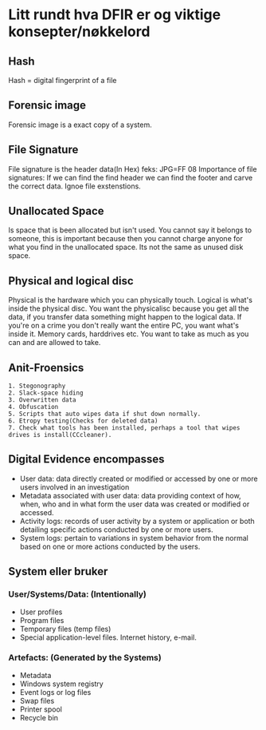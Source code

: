 # Litt rundt hva DFIR er og viktige konsepter/nøkkelord

## Hash
Hash = digital fingerprint of a file

## Forensic image
Forensic image is a exact copy of a system.

## File Signature
File signature is the header data(In Hex) feks: JPG=FF 08
Importance of file signatures: If we can find the find header we can find the
footer and carve the correct data. Ignoe file exstenstions.

## Unallocated Space
Is space that is been allocated but isn't used. You cannot say it belongs to someone, this is important because then you cannot charge anyone for what you find in the unallocated space. Its not the same as unused disk space.

## Physical and logical disc
Physical is the hardware which you can physically touch.
Logical is what's inside the physical disc.
You want the physicalisc because you get all the data, if you transfer data something might happen to the logical data.
If you're on a crime you don't really want the entire PC, you want what's inside it. Memory cards, harddrives etc.
You want to take as much as you can and are allowed to take.

## Anit-Froensics
	1. Stegonography
	2. Slack-space hiding
	3. Overwritten data
	4. Obfuscation
	5. Scripts that auto wipes data if shut down normally.
	6. Etropy testing(Checks for deleted data)
	7. Check what tools has been installed, perhaps a tool that wipes drives is install(CCcleaner).

## Digital Evidence encompasses
* User data: data directly created or modified or accessed by one or more users involved in an investigation
* Metadata associated with user data: data providing context of how, when, who and in what form the user data was created or modified or accessed.
* Activity logs: records of user activity by a system or application or both detailing specific actions conducted by one or more users. 
* System logs: pertain to variations in system behavior from the normal based on one or more actions conducted by the users.

## System eller bruker
### User/Systems/Data: (Intentionally)
* User profiles
* Program files
* Temporary files (temp files)
* Special application-level files. Internet history, e-mail.

### Artefacts: (Generated by the Systems)
* Metadata
* Windows system registry
* Event logs or log files
* Swap files
* Printer spool
* Recycle bin
